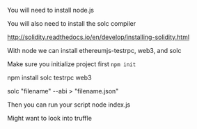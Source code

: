 You will need to install node.js

You will also need to install the solc compiler

http://solidity.readthedocs.io/en/develop/installing-solidity.html

With node we can install ethereumjs-testrpc, web3, and solc

Make sure you initialize project first
`npm init`

npm install solc testrpc web3

solc "filename" --abi > "filename.json"

Then you can run your script node index.js

Might want to look into truffle